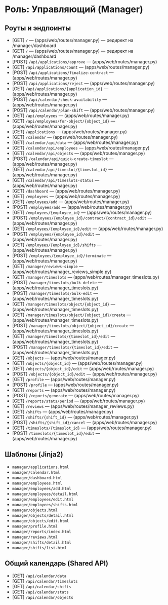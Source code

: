 # Роль: Управляющий (Manager)

## Роуты и эндпоинты
- [GET] `/`  — (apps/web/routes/manager.py) — редирект на /manager/dashboard
- [GET] `/`  — (apps/web/routes/manager.py) — редирект на /manager/dashboard
- [POST] `/api/applications/approve`  — (apps/web/routes/manager.py)
- [GET] `/api/applications/count`  — (apps/web/routes/manager.py)
- [POST] `/api/applications/finalize-contract`  — (apps/web/routes/manager.py)
- [POST] `/api/applications/reject`  — (apps/web/routes/manager.py)
- [GET] `/api/applications/{application_id}`  — (apps/web/routes/manager.py)
- [POST] `/api/calendar/check-availability`  — (apps/web/routes/manager.py)
- [POST] `/api/calendar/plan-shift`  — (apps/web/routes/manager.py)
- [GET] `/api/employees`  — (apps/web/routes/manager.py)
- [GET] `/api/employees/for-object/{object_id}`  — (apps/web/routes/manager.py)
- [GET] `/applications`  — (apps/web/routes/manager.py)
- [GET] `/calendar`  — (apps/web/routes/manager.py)
- [GET] `/calendar/api/data`  — (apps/web/routes/manager.py)
- [GET] `/calendar/api/employees`  — (apps/web/routes/manager.py)
- [GET] `/calendar/api/objects`  — (apps/web/routes/manager.py)
- [POST] `/calendar/api/quick-create-timeslot`  — (apps/web/routes/manager.py)
- [GET] `/calendar/api/timeslot/{timeslot_id}`  — (apps/web/routes/manager.py)
- [GET] `/calendar/api/timeslots-status`  — (apps/web/routes/manager.py)
- [GET] `/dashboard`  — (apps/web/routes/manager.py)
- [GET] `/employees`  — (apps/web/routes/manager.py)
- [GET] `/employees/add`  — (apps/web/routes/manager.py)
- [POST] `/employees/add`  — (apps/web/routes/manager.py)
- [GET] `/employees/{employee_id}`  — (apps/web/routes/manager.py)
- [POST] `/employees/{employee_id}/contract/{contract_id}/edit`  — (apps/web/routes/manager.py)
- [GET] `/employees/{employee_id}/edit`  — (apps/web/routes/manager.py)
- [POST] `/employees/{employee_id}/edit`  — (apps/web/routes/manager.py)
- [GET] `/employees/{employee_id}/shifts`  — (apps/web/routes/manager.py)
- [POST] `/employees/{employee_id}/terminate`  — (apps/web/routes/manager.py)
- [GET] `/manager/reviews-simple`  — (apps/web/routes/manager_reviews_simple.py)
- [GET] `/manager/timeslots`  — (apps/web/routes/manager_timeslots.py)
- [POST] `/manager/timeslots/bulk-delete`  — (apps/web/routes/manager_timeslots.py)
- [POST] `/manager/timeslots/bulk-edit`  — (apps/web/routes/manager_timeslots.py)
- [GET] `/manager/timeslots/object/{object_id}`  — (apps/web/routes/manager_timeslots.py)
- [GET] `/manager/timeslots/object/{object_id}/create`  — (apps/web/routes/manager_timeslots.py)
- [POST] `/manager/timeslots/object/{object_id}/create`  — (apps/web/routes/manager_timeslots.py)
- [GET] `/manager/timeslots/{timeslot_id}/edit`  — (apps/web/routes/manager_timeslots.py)
- [POST] `/manager/timeslots/{timeslot_id}/edit`  — (apps/web/routes/manager_timeslots.py)
- [GET] `/objects`  — (apps/web/routes/manager.py)
- [GET] `/objects/{object_id}`  — (apps/web/routes/manager.py)
- [GET] `/objects/{object_id}/edit`  — (apps/web/routes/manager.py)
- [POST] `/objects/{object_id}/edit`  — (apps/web/routes/manager.py)
- [GET] `/profile`  — (apps/web/routes/manager.py)
- [POST] `/profile`  — (apps/web/routes/manager.py)
- [GET] `/reports`  — (apps/web/routes/manager.py)
- [POST] `/reports/generate`  — (apps/web/routes/manager.py)
- [GET] `/reports/stats/period`  — (apps/web/routes/manager.py)
- [GET] `/reviews`  — (apps/web/routes/manager_reviews.py)
- [GET] `/shifts`  — (apps/web/routes/manager.py)
- [GET] `/shifts/{shift_id}`  — (apps/web/routes/manager.py)
- [POST] `/shifts/{shift_id}/cancel`  — (apps/web/routes/manager.py)
- [GET] `/timeslots/{timeslot_id}`  — (apps/web/routes/manager.py)
- [POST] `/timeslots/{timeslot_id}/edit`  — (apps/web/routes/manager.py)

## Шаблоны (Jinja2)
- `manager/applications.html`
- `manager/calendar.html`
- `manager/dashboard.html`
- `manager/employees.html`
- `manager/employees/add.html`
- `manager/employees/detail.html`
- `manager/employees/edit.html`
- `manager/employees/shifts.html`
- `manager/objects.html`
- `manager/objects/detail.html`
- `manager/objects/edit.html`
- `manager/profile.html`
- `manager/reports/index.html`
- `manager/reviews.html`
- `manager/shifts/detail.html`
- `manager/shifts/list.html`

## Общий календарь (Shared API)
- [GET] `/api/calendar/data`
- [GET] `/api/calendar/timeslots`
- [GET] `/api/calendar/shifts`
- [GET] `/api/calendar/stats`
- [GET] `/api/calendar/objects`
